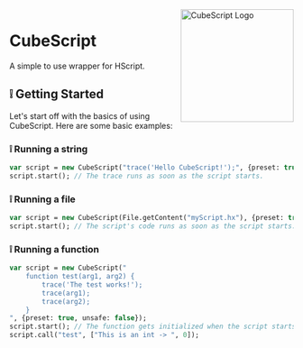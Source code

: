 <img src="https://raw.githubusercontent.com/swordcube/CubeScript/main/logo.png" alt="CubeScript Logo" align="right" width="200" height="200" />

# CubeScript
A simple to use wrapper for HScript.

## ❕ Getting Started
Let's start off with the basics of using CubeScript. Here are
some basic examples:

### ❕ Running a string
```haxe
var script = new CubeScript("trace('Hello CubeScript!');", {preset: true, unsafe: false});
script.start(); // The trace runs as soon as the script starts.
```

### ❕ Running a file
```haxe
var script = new CubeScript(File.getContent("myScript.hx"), {preset: true, unsafe: false});
script.start(); // The script's code runs as soon as the script starts.
```

### ❕ Running a function
```haxe
var script = new CubeScript("
	function test(arg1, arg2) {
		trace('The test works!');
		trace(arg1);
		trace(arg2);
	}
", {preset: true, unsafe: false});
script.start(); // The function gets initialized when the script starts.
script.call("test", ["This is an int -> ", 0]);
```